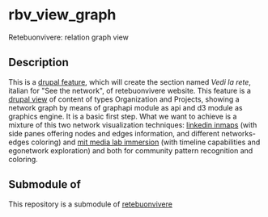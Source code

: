 rbv_view_graph
==============

Retebuonvivere: relation graph view

Description
-----------
This is a [drupal feature][2], which will create the section named *Vedi la rete*, italian for "See the network", of retebuonvivere website.
This feature is a [drupal view][3] of content of types Organization and Projects, showing a network graph by means of graphapi module as api and d3 module as graphics engine. 
It is a basic first step. What we want to achieve is a mixture of this two network visualization techniques: [linkedin inmaps][4] (with side panes offering nodes and edges information, and different networks-edges coloring) and [mit media lab immersion][5] (with timeline capabilities and egonetwork exploration) and both for community pattern recognition and coloring.


Submodule of
------------
This repository is a submodule of [retebuonvivere][0]

[0]: https://github.com/fonzy85vr/retebuonvivere
[2]: https://drupal.org/project/features
[3]: https://drupal.org/project/views
[4]: http://inmaps.linkedinlabs.com/
[5]: https://immersion.media.mit.edu/
